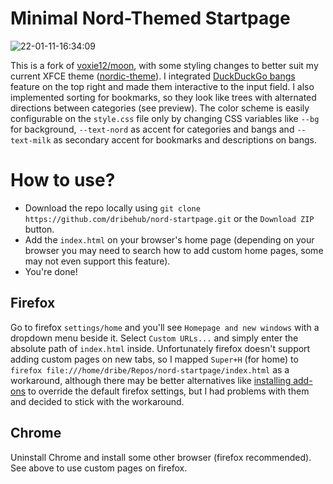 # Minimal Nord-Themed Startpage

![22-01-11-16:34:09](https://user-images.githubusercontent.com/73489903/148973245-524b030b-aaa0-4220-bf5f-6f1798d4a56f.png)

This is a fork of [voxie12/moon](https://github.com/voxie12/moon), with some styling changes to better suit my current XFCE theme ([nordic-theme](https://aur.archlinux.org/packages/nordic-theme/)). I integrated [DuckDuckGo bangs](https://duckduckgo.com/bang?) feature on the top right and made them interactive to the input field. I also implemented sorting for bookmarks, so they look like trees with alternated directions between categories (see preview).
The color scheme is easily configurable on the `style.css` file only by changing CSS variables like `--bg` for background, `--text-nord` as accent for categories and bangs and `--text-milk` as secondary accent for bookmarks and descriptions on bangs.

# How to use?
* Download the repo locally using `git clone https://github.com/dribehub/nord-startpage.git` or the `Download ZIP` button.
* Add the `index.html` on your browser's home page (depending on your browser you may need to search how to add custom home pages, some may not even support this feature). 
* You're done!

## Firefox
Go to firefox `settings/home` and you'll see `Homepage and new windows` with a dropdown menu beside it. Select `Custom URLs...` and simply enter the absolute path of `index.html` inside. Unfortunately firefox doesn't support adding custom pages on new tabs, so I mapped `Super+H` (for home) to `firefox file:///home/dribe/Repos/nord-startpage/index.html` as a workaround, although there may be better alternatives like [installing add-ons](https://addons.mozilla.org/en-US/firefox/addon/new-tab-override/?utm_source=addons.mozilla.org&utm_medium=referral&utm_content=search) to override the default firefox settings, but I had problems with them and decided to stick with the workaround.

## Chrome
Uninstall Chrome and install some other browser (firefox recommended). See above to use custom pages on firefox.
